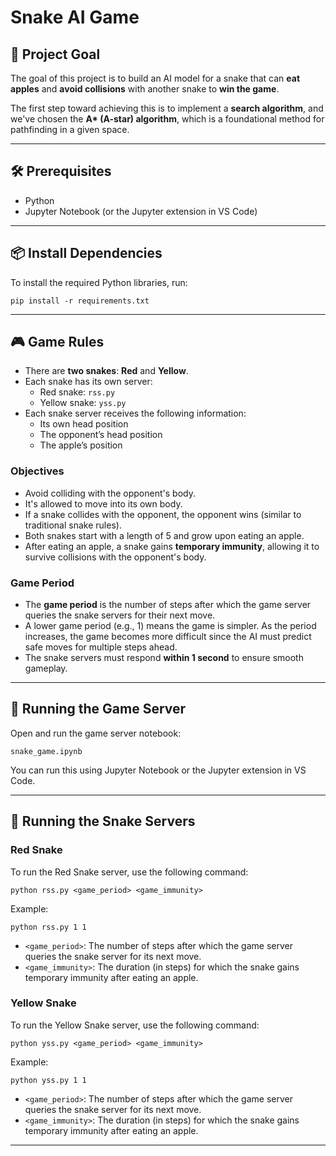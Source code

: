 # Snake AI Game

## 🎯 Project Goal

The goal of this project is to build an AI model for a snake that can **eat apples** and **avoid collisions** with another snake to **win the game**.

The first step toward achieving this is to implement a **search algorithm**, and we've chosen the **A\* (A-star) algorithm**, which is a foundational method for pathfinding in a given space.

---

## 🛠 Prerequisites

- Python
- Jupyter Notebook (or the Jupyter extension in VS Code)

---

## 📦 Install Dependencies

To install the required Python libraries, run:

```
pip install -r requirements.txt
```

---

## 🎮 Game Rules

- There are **two snakes**: **Red** and **Yellow**.
- Each snake has its own server:
  - Red snake: `rss.py`
  - Yellow snake: `yss.py`
- Each snake server receives the following information:
  - Its own head position
  - The opponent’s head position
  - The apple’s position

### Objectives

- Avoid colliding with the opponent's body.
- It's allowed to move into its own body.
- If a snake collides with the opponent, the opponent wins (similar to traditional snake rules).
- Both snakes start with a length of 5 and grow upon eating an apple.
- After eating an apple, a snake gains **temporary immunity**, allowing it to survive collisions with the opponent's body.

### Game Period

- The **game period** is the number of steps after which the game server queries the snake servers for their next move.
- A lower game period (e.g., 1) means the game is simpler. As the period increases, the game becomes more difficult since the AI must predict safe moves for multiple steps ahead.
- The snake servers must respond **within 1 second** to ensure smooth gameplay.

---

## 🚀 Running the Game Server

Open and run the game server notebook:

`snake_game.ipynb`

You can run this using Jupyter Notebook or the Jupyter extension in VS Code.

---

## 🐍 Running the Snake Servers

### Red Snake

To run the Red Snake server, use the following command:

```
python rss.py <game_period> <game_immunity>
```

Example:

```
python rss.py 1 1
```

- `<game_period>`: The number of steps after which the game server queries the snake server for its next move.
- `<game_immunity>`: The duration (in steps) for which the snake gains temporary immunity after eating an apple.

### Yellow Snake

To run the Yellow Snake server, use the following command:

```
python yss.py <game_period> <game_immunity>
```

Example:

```
python yss.py 1 1
```

- `<game_period>`: The number of steps after which the game server queries the snake server for its next move.
- `<game_immunity>`: The duration (in steps) for which the snake gains temporary immunity after eating an apple.

---